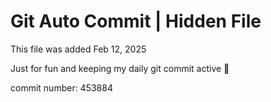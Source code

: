 # Git Auto Commit | Hidden File

This file was added Feb 12, 2025

Just for fun and keeping my daily git commit active 🤪

commit number: 453884
